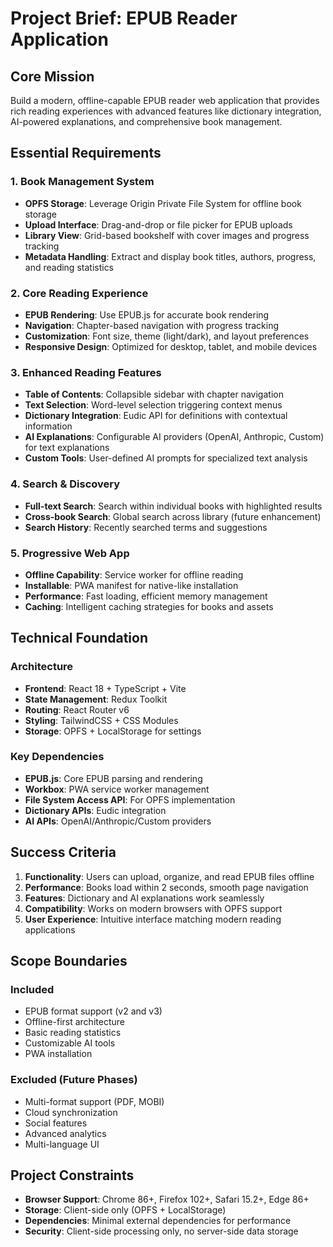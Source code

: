 # Project Brief: EPUB Reader Application

## Core Mission

Build a modern, offline-capable EPUB reader web application that provides rich reading experiences with advanced features like dictionary integration, AI-powered explanations, and comprehensive book management.

## Essential Requirements

### 1. Book Management System

- **OPFS Storage**: Leverage Origin Private File System for offline book storage
- **Upload Interface**: Drag-and-drop or file picker for EPUB uploads
- **Library View**: Grid-based bookshelf with cover images and progress tracking
- **Metadata Handling**: Extract and display book titles, authors, progress, and reading statistics

### 2. Core Reading Experience

- **EPUB Rendering**: Use EPUB.js for accurate book rendering
- **Navigation**: Chapter-based navigation with progress tracking
- **Customization**: Font size, theme (light/dark), and layout preferences
- **Responsive Design**: Optimized for desktop, tablet, and mobile devices

### 3. Enhanced Reading Features

- **Table of Contents**: Collapsible sidebar with chapter navigation
- **Text Selection**: Word-level selection triggering context menus
- **Dictionary Integration**: Eudic API for definitions with contextual information
- **AI Explanations**: Configurable AI providers (OpenAI, Anthropic, Custom) for text explanations
- **Custom Tools**: User-defined AI prompts for specialized text analysis

### 4. Search & Discovery

- **Full-text Search**: Search within individual books with highlighted results
- **Cross-book Search**: Global search across library (future enhancement)
- **Search History**: Recently searched terms and suggestions

### 5. Progressive Web App

- **Offline Capability**: Service worker for offline reading
- **Installable**: PWA manifest for native-like installation
- **Performance**: Fast loading, efficient memory management
- **Caching**: Intelligent caching strategies for books and assets

## Technical Foundation

### Architecture

- **Frontend**: React 18 + TypeScript + Vite
- **State Management**: Redux Toolkit
- **Routing**: React Router v6
- **Styling**: TailwindCSS + CSS Modules
- **Storage**: OPFS + LocalStorage for settings

### Key Dependencies

- **EPUB.js**: Core EPUB parsing and rendering
- **Workbox**: PWA service worker management
- **File System Access API**: For OPFS implementation
- **Dictionary APIs**: Eudic integration
- **AI APIs**: OpenAI/Anthropic/Custom providers

## Success Criteria

1. **Functionality**: Users can upload, organize, and read EPUB files offline
2. **Performance**: Books load within 2 seconds, smooth page navigation
3. **Features**: Dictionary and AI explanations work seamlessly
4. **Compatibility**: Works on modern browsers with OPFS support
5. **User Experience**: Intuitive interface matching modern reading applications

## Scope Boundaries

### Included

- EPUB format support (v2 and v3)
- Offline-first architecture
- Basic reading statistics
- Customizable AI tools
- PWA installation

### Excluded (Future Phases)

- Multi-format support (PDF, MOBI)
- Cloud synchronization
- Social features
- Advanced analytics
- Multi-language UI

## Project Constraints

- **Browser Support**: Chrome 86+, Firefox 102+, Safari 15.2+, Edge 86+
- **Storage**: Client-side only (OPFS + LocalStorage)
- **Dependencies**: Minimal external dependencies for performance
- **Security**: Client-side processing only, no server-side data storage

